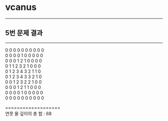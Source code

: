 # vcanus
---
## 5번 문제 결과
---
0 0 0 0 0 0 0 0 0 0  
0 0 0 0 1 0 0 0 0 0  
0 0 0 1 2 1 0 0 0 0  
0 1 1 2 3 2 1 0 0 0  
0 1 2 3 4 3 2 1 1 0  
0 1 2 3 4 3 3 2 1 0  
0 0 1 2 3 2 2 1 0 0  
0 0 0 1 2 1 1 0 0 0  
0 0 0 0 1 0 0 0 0 0  
0 0 0 0 0 0 0 0 0 0  

===================  
연못 물 깊이의 총 합 : 68